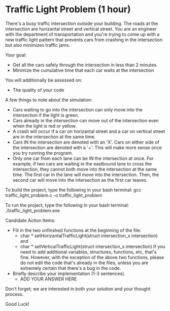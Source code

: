 # Traffic Light Problem (1 hour)

There's a busy traffic intersection outside your building. The roads at the intersection are horizantal street and vertical street. 
You are an engineer with the department of transportation and you're trying to come up with a new traffic light pattern that 
prevents cars from crashing in the intersection but also minimizes traffic jams. 

Your goal:
- Get all the cars safely through the intersection in less than 2 minutes.
- Minimize the cumulative time that each car waits at the intersection

You will additionally be assessed on:
- The quality of your code

A few things to note about the simulation:
- Cars waiting to go into the intersection can only move into the intersection if the light is green.
- Cars already in the intersection can move out of the intersection even when the light is red or yellow.
- A crash will occur if a car on horizantal street and a car on vertical street are in the intersection at the same time.
- Cars IN the intersection are denoted with an 'X'. Cars on either side of the intersection are denoted with a '+'. 
  This will make more sense once you try running the program.
- Only one car from each lane can be IN the intersection at once. For example, if two cars are waiting in the eastbound 
  lane to cross the intersection, they cannot both move into the intersection at the same time. The first car in the 
  lane will move into the intersection. Then, the second car will move into the intersection as the first car leaves. 

To build the project, type the following in your bash terminal:
gcc traffic_light_problem.c -o traffic_light_problem

To run the project, type the following in your bash terminal:
./traffic_light_problem.exe

Candidate Action Items:
- Fill in the two unfinshed functions at the beginning of the file: 
  - char * setHorizantalTrafficLight(struct intersection_s intersection) and 
  - char * setVerticalTrafficLight(struct intersection_s intersection)
  If you need to add additional variables, structures, functions, etc, that's fine. However, with the exception of the 
  above two functions, please do not edit the code that's already in the files, unless you are extremely certain that 
  there's a bug in the code.
- Briefly describe your implementation (1-3 sentences).
  - ADD YOUR ANSWER HERE

Don't forget; we are interested in both your solution and your thought process.

Good Luck!
